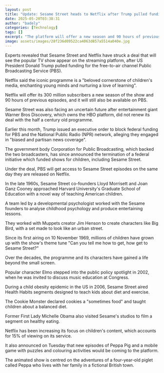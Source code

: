 ```yaml
---
layout: post
title: "Update: Sesame Street heads to Netflix after Trump pulled funding"
date: 2025-05-20T03:38:31
author: "badely"
categories: [Technology]
tags: []
excerpt: "The platform will offer a new season and 90 hours of previous episodes to its 300 million subscribers."
image: assets/images/28f236d09522ca4063d857a5514a040e.jpg
---
```


Experts revealed that Sesame Street and Netflix have struck a deal that will see the popular TV show appear on the streaming platform, after US President Donald Trump pulled funding for the free-to-air channel Public Broadcasting Service (PBS).

Netflix said the iconic programme is a "beloved cornerstone of children's media, enchanting young minds and nurturing a love of learning". 

Netflix will offer its 300 million subscribers a new season of the show and 90 hours of previous episodes, and it will still also be available on PBS.

Sesame Street was also facing an uncertain future after entertainment giant Warner Bros Discovery, which owns the HBO platform, did not renew its deal with the half a century old programme.

Earlier this month, Trump issued an executive order to block federal funding  for PBS and the National Public Radio (NPR) network, alleging they engaged in "biased and partisan news coverage".

The government body Corporation for Public Broadcasting, which backed the two broadcasters, has since announced the termination of a federal initiative which funded shows for children, including Sesame Street.

Under the deal, PBS will get access to Sesame Street episodes on the same day they are released on Netflix.

In the late 1960s, Sesame Street co-founders Lloyd Morrisett and Joan Ganz Cooney approached Harvard University's Graduate School of Education with a novel way of teaching American children.

A team led by a developmental psychologist worked with the Sesame founders to analyse childhood psychology and produce entertaining lessons.

They worked with Muppets creator Jim Henson to create characters like Big Bird, with a set made to look like an urban street.

Since its first airing on 10 November 1969, millions of children have grown up with the show's theme tune "Can you tell me how to get, how get to Sesame Street?"

Over the decades, the programme and its characters have gained a life beyond the small screen.

Popular character Elmo stepped into the public policy spotlight in 2002, when he was invited to discuss music education at Congress.

During a child obesity epidemic in the US in 2006, Sesame Street aired Health Habits segments designed to teach kids about diet and exercise.

The Cookie Monster declared cookies a "sometimes food" and taught children about a balanced diet.

Former First Lady Michelle Obama also visited Sesame's studios to film a segment on healthy eating.

Netflix has been increasing its focus on children's content, which accounts for 15% of viewing on its service.

It also announced on Tuesday that new episodes of Peppa Pig and a mobile game with puzzles and colouring activities would be coming to the platform.

The animated show is centred on the adventures of a four-year-old piglet called Peppa who lives with her family in a fictional British town.

